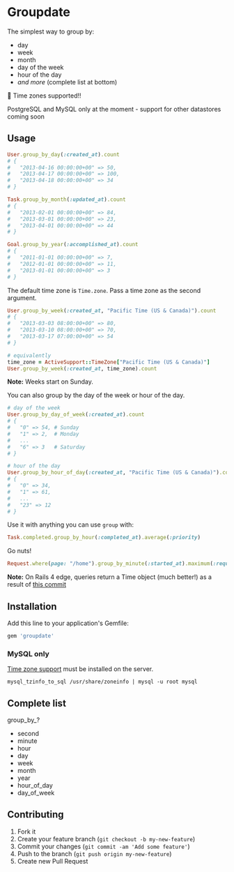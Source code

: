 # Groupdate

The simplest way to group by:

- day
- week
- month
- day of the week
- hour of the day
- *and more* (complete list at bottom)

:tada: Time zones supported!!

PostgreSQL and MySQL only at the moment - support for other datastores coming soon

## Usage

```ruby
User.group_by_day(:created_at).count
# {
#   "2013-04-16 00:00:00+00" => 50,
#   "2013-04-17 00:00:00+00" => 100,
#   "2013-04-18 00:00:00+00" => 34
# }

Task.group_by_month(:updated_at).count
# {
#   "2013-02-01 00:00:00+00" => 84,
#   "2013-03-01 00:00:00+00" => 23,
#   "2013-04-01 00:00:00+00" => 44
# }

Goal.group_by_year(:accomplished_at).count
# {
#   "2011-01-01 00:00:00+00" => 7,
#   "2012-01-01 00:00:00+00" => 11,
#   "2013-01-01 00:00:00+00" => 3
# }
```

The default time zone is `Time.zone`.  Pass a time zone as the second argument.

```ruby
User.group_by_week(:created_at, "Pacific Time (US & Canada)").count
# {
#   "2013-03-03 08:00:00+00" => 80,
#   "2013-03-10 08:00:00+00" => 70,
#   "2013-03-17 07:00:00+00" => 54
# }

# equivalently
time_zone = ActiveSupport::TimeZone["Pacific Time (US & Canada)"]
User.group_by_week(:created_at, time_zone).count
```

**Note:** Weeks start on Sunday.

You can also group by the day of the week or hour of the day.

```ruby
# day of the week
User.group_by_day_of_week(:created_at).count
# {
#   "0" => 54, # Sunday
#   "1" => 2,  # Monday
#   ...
#   "6" => 3   # Saturday
# }

# hour of the day
User.group_by_hour_of_day(:created_at, "Pacific Time (US & Canada)").count
# {
#   "0" => 34,
#   "1" => 61,
#   ...
#   "23" => 12
# }
```

Use it with anything you can use `group` with:

```ruby
Task.completed.group_by_hour(:completed_at).average(:priority)
```

Go nuts!

```ruby
Request.where(page: "/home").group_by_minute(:started_at).maximum(:request_time)
```

**Note:** On Rails 4 edge, queries return a Time object (much better!) as a result of [this commit](https://github.com/rails/rails/commit/2cc09441c2de57b024b11ba666ba1e72c2b20cfe)

## Installation

Add this line to your application's Gemfile:

```ruby
gem 'groupdate'
```

### MySQL only

[Time zone support](http://dev.mysql.com/doc/refman/5.6/en/time-zone-support.html) must be installed on the server.

```
mysql_tzinfo_to_sql /usr/share/zoneinfo | mysql -u root mysql
```

## Complete list

group_by_?

- second
- minute
- hour
- day
- week
- month
- year
- hour_of_day
- day_of_week

## Contributing

1. Fork it
2. Create your feature branch (`git checkout -b my-new-feature`)
3. Commit your changes (`git commit -am 'Add some feature'`)
4. Push to the branch (`git push origin my-new-feature`)
5. Create new Pull Request
